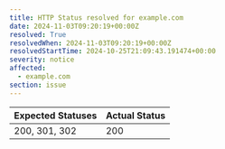 ```yaml
---
title: HTTP Status resolved for example.com
date: 2024-11-03T09:20:19+00:00Z
resolved: True
resolvedWhen: 2024-11-03T09:20:19+00:00Z
resolvedStartTime: 2024-10-25T21:09:43.191474+00:00
severity: notice
affected:
  - example.com
section: issue
---
```


| Expected Statuses | Actual Status  |
|-------------------|----------------|
| 200, 301, 302 | 200 |
